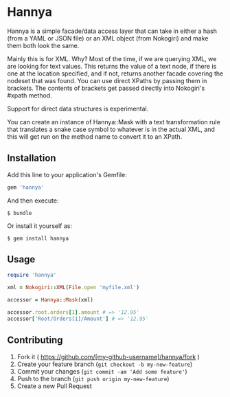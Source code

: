 # Hannya

Hannya is a simple facade/data access layer that can take in either a
hash (from a YAML or JSON file) or an XML object (from Nokogiri) and
make them both look the same.

Mainly this is for XML. Why? Most of the time, if we are querying XML,
we are looking for text values. This returns the value of a text node,
if there is one at the location specified, and if not, returns another
facade covering the nodeset that was found. You can use direct XPaths by
passing them in brackets. The contents of brackets get passed directly
into Nokogiri's #xpath method.

Support for direct data structures is experimental.  

You can create an instance of Hannya::Mask with a text transformation
rule that translates a snake case symbol to whatever is in the actual
XML, and this will get run on the method name to convert it to an XPath.

## Installation

Add this line to your application's Gemfile:

```ruby
gem 'hannya'
```

And then execute:

    $ bundle

Or install it yourself as:

    $ gem install hannya

## Usage

```ruby
require 'hannya'

xml = Nokogiri::XML(File.open 'myfile.xml')

accessor = Hannya::Mask(xml)

accessor.root.orders[1].amount # => '12.95'
accessor['Root/Orders[1]/Amount'] # => '12.95'
```

## Contributing

1. Fork it ( https://github.com/[my-github-username]/hannya/fork )
2. Create your feature branch (`git checkout -b my-new-feature`)
3. Commit your changes (`git commit -am 'Add some feature'`)
4. Push to the branch (`git push origin my-new-feature`)
5. Create a new Pull Request

